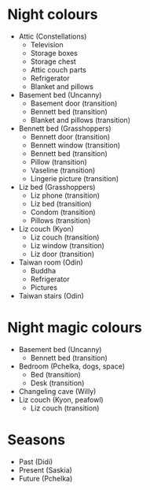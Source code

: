 # Night colours
* Attic (Constellations)
    * Television
    * Storage boxes
    * Storage chest
    * Attic couch parts
    * Refrigerator
    * Blanket and pillows
* Basement bed (Uncanny)
    * Basement door (transition)
    * Bennett bed (transition)
    * Blanket and pillows (transition)
* Bennett bed (Grasshoppers)
    * Bennett door (transition)
    * Bennett window (transition)
    * Bennett bed (transition)
    * Pillow (transition)
    * Vaseline (transition)
    * Lingerie picture (transition)
* Liz bed (Grasshoppers)
    * Liz phone (transition)
    * Liz bed (transition)
    * Condom (transition)
    * Pillows (transition)
* Liz couch (Kyon)
    * Liz couch (transition)
    * Liz window (transition)
    * Liz door (transition)
* Taiwan room (Odin)
    * Buddha
    * Refrigerator
    * Pictures
* Taiwan stairs (Odin)

# Night magic colours
* Basement bed (Uncanny)
    * Bennett bed (transition)
* Bedroom (Pchelka, dogs, space)
    * Bed (transition)
    * Desk (transition)
* Changeling cave (Willy)
* Liz couch (Kyon, peafowl)
    * Liz couch (transition)

# Seasons
* Past (Didi)
* Present (Saskia)
* Future (Pchelka)